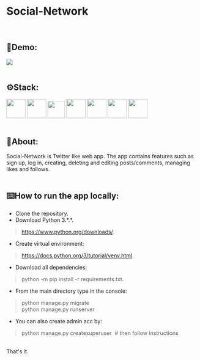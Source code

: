 # Social-Network
</br>

## 🎥Demo:
![](https://j.gifs.com/4636l0.gif)
</br>
</br>

## ⚙️Stack:
<img src="https://user-images.githubusercontent.com/113989577/195915225-f7a51108-c25f-4e79-9b4e-77e90f3e6499.png" width="50"> <img src="https://user-images.githubusercontent.com/113989577/195916338-aac36a28-5222-4525-84ff-223923605b2c.png" width="50"> <img src="https://upload.wikimedia.org/wikipedia/commons/thumb/9/97/Sqlite-square-icon.svg/2048px-Sqlite-square-icon.svg.png" width="45"> <img src="https://user-images.githubusercontent.com/113989577/195916567-b2272f97-6e76-4ed9-9abb-98e78ec0e92a.png" width="50"> <img src="https://user-images.githubusercontent.com/113989577/195917268-9fc749f5-9a72-4375-9c7d-8520dcfa4c5f.png" width="50"> <img src="https://user-images.githubusercontent.com/113989577/195917361-c0afb3bb-06c3-458c-9f64-41444f3f4300.png" width="50"> <img src="https://user-images.githubusercontent.com/113989577/195927768-05a81249-e2c7-409a-8435-692b338c8d31.png" width="50">
<br>
</br>

## 📄About:
Social-Network is Twitter like web app. The app contains features such as sign up, log in, creating, deleting and editing posts/comments, managing likes and follows.
</br>
</br>

## ⌨️How to run the app locally:
* Clone the repository.
* Download Python 3.\*.\*.
> https://www.python.org/downloads/.
* Create virtual environment:
> https://docs.python.org/3/tutorial/venv.html.
* Download all dependencies:
> python -m pip install -r requirements.txt.
* From the main directory type in the console: 
> python manage.py migrate    
> python manage.py runserver
* You can also create admin acc by:
> python manage.py createsuperuser&nbsp;&nbsp;# then follow instructions
</br>
That's it.
